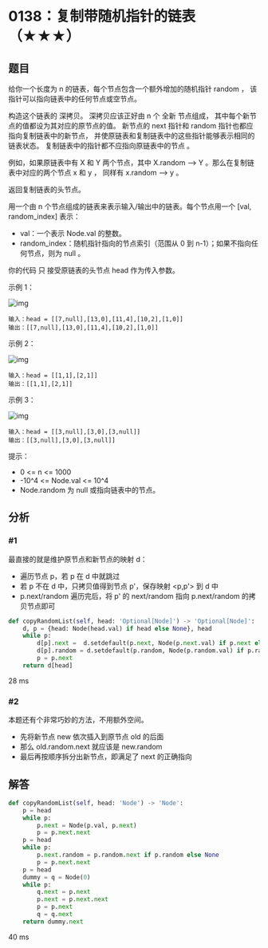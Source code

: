 # 0138：复制带随机指针的链表（★★★）


## 题目

给你一个长度为 n 的链表，每个节点包含一个额外增加的随机指针 random ，
该指针可以指向链表中的任何节点或空节点。

构造这个链表的 深拷贝。 深拷贝应该正好由 n 个 全新 节点组成，
其中每个新节点的值都设为其对应的原节点的值。
新节点的 next 指针和 random 指针也都应指向复制链表中的新节点，
并使原链表和复制链表中的这些指针能够表示相同的链表状态。
复制链表中的指针都不应指向原链表中的节点 。

例如，如果原链表中有 X 和 Y 两个节点，其中 X.random --> Y 。那么在复制链表中对应的两个节点 x 和 y ，
同样有 x.random --> y 。

返回复制链表的头节点。

用一个由 n 个节点组成的链表来表示输入/输出中的链表。每个节点用一个 [val, random_index] 表示：
- val：一个表示 Node.val 的整数。
- random_index：随机指针指向的节点索引（范围从 0 到 n-1）；如果不指向任何节点，则为  null 。

你的代码 只 接受原链表的头节点 head 作为传入参数。

示例 1：

![img](https://assets.leetcode-cn.com/aliyun-lc-upload/uploads/2020/01/09/e1.png)

	输入：head = [[7,null],[13,0],[11,4],[10,2],[1,0]]
	输出：[[7,null],[13,0],[11,4],[10,2],[1,0]]
	
示例 2：

![img](https://assets.leetcode-cn.com/aliyun-lc-upload/uploads/2020/01/09/e2.png)

	输入：head = [[1,1],[2,1]]
	输出：[[1,1],[2,1]]
	
示例 3：

![img](https://assets.leetcode-cn.com/aliyun-lc-upload/uploads/2020/01/09/e3.png)

	输入：head = [[3,null],[3,0],[3,null]]
	输出：[[3,null],[3,0],[3,null]]
	
提示：
- 0 <= n <= 1000
- -10^4 <= Node.val <= 10^4
- Node.random 为 null 或指向链表中的节点。

## 分析

### #1

最直接的就是维护原节点和新节点的映射 d：
- 遍历节点 p，若 p 在 d 中就跳过
- 若 p 不在 d 中，只拷贝值得到节点 p'，保存映射 <p,p'> 到 d 中
- p.next/random 遍历完后，将 p' 的 next/random 指向 p.next/random 的拷贝节点即可

```python
def copyRandomList(self, head: 'Optional[Node]') -> 'Optional[Node]':
    d, p = {head: Node(head.val) if head else None}, head
    while p:
        d[p].next =  d.setdefault(p.next, Node(p.next.val) if p.next else None)
        d[p].random = d.setdefault(p.random, Node(p.random.val) if p.random else None)
        p = p.next
    return d[head]
```
28 ms

### #2

本题还有个非常巧妙的方法，不用额外空间。
- 先将新节点 new 依次插入到原节点 old 的后面
- 那么 old.random.next 就应该是 new.random
- 最后再按顺序拆分出新节点，即满足了 next 的正确指向


## 解答

```python
def copyRandomList(self, head: 'Node') -> 'Node':
	p = head
	while p:
		p.next = Node(p.val, p.next)
		p = p.next.next
	p = head
	while p:
		p.next.random = p.random.next if p.random else None
		p = p.next.next
	p = head
	dummy = q = Node(0)
	while p:
		q.next = p.next
		p.next = p.next.next
		p = p.next
		q = q.next
	return dummy.next
```
40 ms

